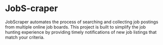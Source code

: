 # JobS-craper
JobScraper automates the process of searching and collecting job postings from multiple online job boards. This project is built to simplify the job hunting experience by providing timely notifications of new job listings that match your criteria.
